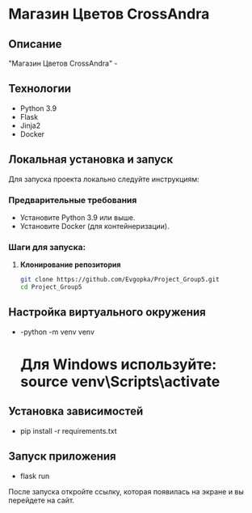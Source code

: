 # Магазин Цветов CrossAndra

## Описание

"Магазин Цветов CrossAndra" - 

## Технологии

- Python 3.9
- Flask
- Jinja2
- Docker

## Локальная установка и запуск

Для запуска проекта локально следуйте инструкциям:

### Предварительные требования

- Установите Python 3.9 или выше.
- Установите Docker (для контейнеризации).

### Шаги для запуска:

1. **Клонирование репозитория**

   ```bash
   git clone https://github.com/Evgopka/Project_Group5.git
   cd Project_Group5

## Настройка виртуального окружения

- -python -m venv venv
   # Для Windows используйте: source venv\Scripts\activate

## Установка зависимостей

- pip install -r requirements.txt

## Запуск приложения

- flask run

После запуска откройте ссылку, которая появилась на экране и вы перейдете на сайт.


